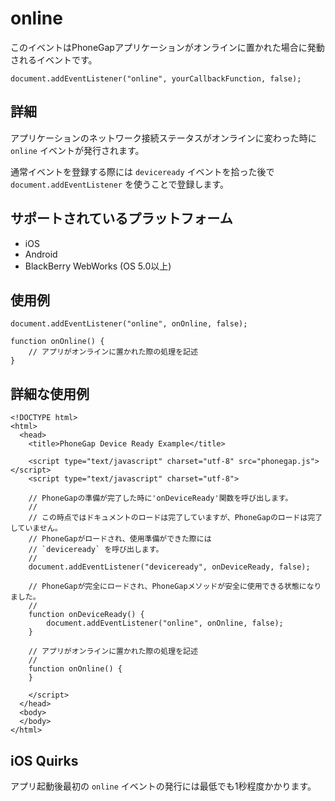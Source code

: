 online
===========

このイベントはPhoneGapアプリケーションがオンラインに置かれた場合に発動されるイベントです。

    document.addEventListener("online", yourCallbackFunction, false);

詳細
-------

アプリケーションのネットワーク接続ステータスがオンラインに変わった時に `online` イベントが発行されます。


通常イベントを登録する際には `deviceready` イベントを拾った後で `document.addEventListener` を使うことで登録します。

サポートされているプラットフォーム
-------------------

- iOS
- Android
- BlackBerry WebWorks (OS 5.0以上)

使用例
-------------

    document.addEventListener("online", onOnline, false);

    function onOnline() {
        // アプリがオンラインに置かれた際の処理を記述
    }

詳細な使用例
------------

    <!DOCTYPE html>
    <html>
      <head>
        <title>PhoneGap Device Ready Example</title>

        <script type="text/javascript" charset="utf-8" src="phonegap.js"></script>
        <script type="text/javascript" charset="utf-8">

        // PhoneGapの準備が完了した時に'onDeviceReady'関数を呼び出します。
        //
        // この時点ではドキュメントのロードは完了していますが、PhoneGapのロードは完了していません。
        // PhoneGapがロードされ、使用準備ができた際には
        // `deviceready` を呼び出します。
        // 
        document.addEventListener("deviceready", onDeviceReady, false);

        // PhoneGapが完全にロードされ、PhoneGapメソッドが安全に使用できる状態になりました。
        //
        function onDeviceReady() {
		    document.addEventListener("online", onOnline, false);
        }

        // アプリがオンラインに置かれた際の処理を記述
        //
        function onOnline() {
        }
        
        </script>
      </head>
      <body>
      </body>
    </html>

iOS Quirks
--------------------------
アプリ起動後最初の `online` イベントの発行には最低でも1秒程度かかります。
